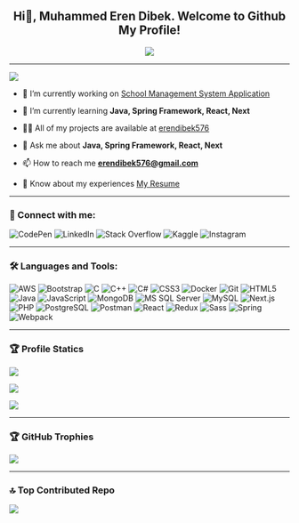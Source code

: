 <h2 align="center">Hi👋, Muhammed Eren Dibek. Welcome to Github My Profile!</h2>
<p align="center"><img src="https://readme-typing-svg.herokuapp.com/?lines=Full%20Stack%20Web%20Developer;Lifetime%20Learner&font=Fira%20Code&center=true&width=440&height=45&color=2980b9&vCenter=true&size=22" /></p>

---
![](https://visitor-badge.laobi.icu/badge?page_id=erendibek576.erendibek576)
- 🔭 I’m currently working on [School Management System Application](https://github.com/erendibek576/SchoolManagementSystem)

- 🌱 I’m currently learning **Java, Spring Framework, React, Next**

- 👨‍💻 All of my projects are available at [erendibek576](https://erendibek576.github.io/)

- 💬 Ask me about **Java, Spring Framework, React, Next**

- 📫 How to reach me **erendibek576@gmail.com**

- 📄 Know about my experiences [My Resume](https://www.linkedin.com/in/muhammed-eren-dibek/overlay/1708507104806/single-media-viewer/?profileId=ACoAADXg3RkBMQeA3M1VjeghYc77vNkgCO23Zkg)
  
---
<h3 align="left">🔗 Connect with me:</h3>

![CodePen](https://img.shields.io/badge/CodePen-1769ff?style=for-the-badge&logo=codepen&logoColor=white&link=https://codepen.io/muhammed_dibek)
![LinkedIn](https://img.shields.io/badge/LinkedIn-0077b5?style=for-the-badge&logo=linkedin&logoColor=white&link=https://linkedin.com/in/muhammed-eren-dibek)
![Stack Overflow](https://img.shields.io/badge/Stack_Overflow-fe7a16?style=for-the-badge&logo=stackoverflow&logoColor=white&link=https://stackoverflow.com/users/eren-dibek)
![Kaggle](https://img.shields.io/badge/Kaggle-20beff?style=for-the-badge&logo=kaggle&logoColor=white&link=https://kaggle.com/erendibek)
![Instagram](https://img.shields.io/badge/Instagram-e4405f?style=for-the-badge&logo=instagram&logoColor=white&link=https://instagram.com/dibek_57)


---
<h3 align="left">🛠️ Languages and Tools:</h3>

![AWS](https://img.shields.io/badge/-AWS-232F3E?style=for-the-badge&logo=Amazon-AWS&logoColor=white) ![Bootstrap](https://img.shields.io/badge/-Bootstrap-563D7C?style=for-the-badge&logo=bootstrap) ![C](https://img.shields.io/badge/-C-A8B9CC?style=for-the-badge&logo=c&logoColor=white) ![C++](https://img.shields.io/badge/-C++-00599C?style=for-the-badge&logo=c%2B%2B&logoColor=white) ![C#](https://img.shields.io/badge/-C%23-239120?style=for-the-badge&logo=c-sharp&logoColor=white) ![CSS3](https://img.shields.io/badge/-CSS3-1572B6?style=for-the-badge&logo=css3) ![Docker](https://img.shields.io/badge/-Docker-2496ED?style=for-the-badge&logo=docker&logoColor=white) ![Git](https://img.shields.io/badge/-Git-F05032?style=for-the-badge&logo=git&logoColor=white) ![HTML5](https://img.shields.io/badge/-HTML5-E34F26?style=for-the-badge&logo=html5&logoColor=white) ![Java](https://img.shields.io/badge/-Java-007396?style=for-the-badge&logo=java&logoColor=white) ![JavaScript](https://img.shields.io/badge/-JavaScript-F7DF1E?style=for-the-badge&logo=javascript&logoColor=black) ![MongoDB](https://img.shields.io/badge/-MongoDB-47A248?style=for-the-badge&logo=mongodb&logoColor=white) ![MS SQL Server](https://img.shields.io/badge/-MS_SQL_Server-CC2927?style=for-the-badge&logo=microsoft-sql-server&logoColor=white) ![MySQL](https://img.shields.io/badge/-MySQL-4479A1?style=for-the-badge&logo=mysql&logoColor=white) ![Next.js](https://img.shields.io/badge/-Next.js-000000?style=for-the-badge&logo=next.js&logoColor=white) ![PHP](https://img.shields.io/badge/-PHP-777BB4?style=for-the-badge&logo=php&logoColor=white) ![PostgreSQL](https://img.shields.io/badge/-PostgreSQL-336791?style=for-the-badge&logo=postgresql&logoColor=white) ![Postman](https://img.shields.io/badge/-Postman-FF6C37?style=for-the-badge&logo=postman&logoColor=white) ![React](https://img.shields.io/badge/-React-61DAFB?style=for-the-badge&logo=react&logoColor=black) ![Redux](https://img.shields.io/badge/-Redux-764ABC?style=for-the-badge&logo=redux&logoColor=white) ![Sass](https://img.shields.io/badge/-Sass-CC6699?style=for-the-badge&logo=sass&logoColor=white) ![Spring](https://img.shields.io/badge/-Spring-6DB33F?style=for-the-badge&logo=spring&logoColor=white) ![Webpack](https://img.shields.io/badge/-Webpack-8DD6F9?style=for-the-badge&logo=webpack&logoColor=black)

---
### 🏆 Profile Statics
![](https://github-readme-stats.vercel.app/api/top-langs?username=erendibek576&theme=dark&show_icons=true&locale=en&layout=compact)

![](https://github-readme-stats.vercel.app/api?username=erendibek576&theme=dark&show_icons=true&locale=en)

![](https://github-readme-streak-stats.herokuapp.com/?user=erendibek576&theme=dark)

---
### 🏆 GitHub Trophies
![](https://github-profile-trophy.vercel.app/?username=erendibek576&theme=discord&no-frame=true&no-bg=false&margin-w=4)

---
### 🔝 Top Contributed Repo
![](https://github-contributor-stats.vercel.app/api?username=erendibek576&limit=5&theme=dark&combine_all_yearly_contributions=true)
